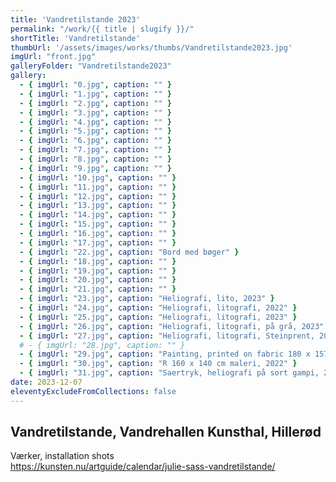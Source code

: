 ```yaml
---
title: 'Vandretilstande 2023'
permalink: "/work/{{ title | slugify }}/"
shortTitle: 'Vandretilstande'
thumbUrl: '/assets/images/works/thumbs/Vandretilstande2023.jpg'
imgUrl: "front.jpg"
galleryFolder: "Vandretilstande2023"
gallery:
  - { imgUrl: "0.jpg", caption: "" }
  - { imgUrl: "1.jpg", caption: "" }
  - { imgUrl: "2.jpg", caption: "" }
  - { imgUrl: "3.jpg", caption: "" }
  - { imgUrl: "4.jpg", caption: "" }
  - { imgUrl: "5.jpg", caption: "" }
  - { imgUrl: "6.jpg", caption: "" }
  - { imgUrl: "7.jpg", caption: "" }
  - { imgUrl: "8.jpg", caption: "" }
  - { imgUrl: "9.jpg", caption: "" }
  - { imgUrl: "10.jpg", caption: "" }
  - { imgUrl: "11.jpg", caption: "" }
  - { imgUrl: "12.jpg", caption: "" }
  - { imgUrl: "13.jpg", caption: "" }
  - { imgUrl: "14.jpg", caption: "" }
  - { imgUrl: "15.jpg", caption: "" }
  - { imgUrl: "16.jpg", caption: "" }
  - { imgUrl: "17.jpg", caption: "" }
  - { imgUrl: "22.jpg", caption: "Bord med bøger" }
  - { imgUrl: "18.jpg", caption: "" }
  - { imgUrl: "19.jpg", caption: "" }
  - { imgUrl: "20.jpg", caption: "" }
  - { imgUrl: "21.jpg", caption: "" }
  - { imgUrl: "23.jpg", caption: "Heliografi, lito, 2023" }
  - { imgUrl: "24.jpg", caption: "Heliografi, litografi, 2022" }
  - { imgUrl: "25.jpg", caption: "Heliografi, litografi, 2023" }
  - { imgUrl: "26.jpg", caption: "Heliografi, litografi, på grå, 2023" }
  - { imgUrl: "27.jpg", caption: "Heliografi, litografi, Steinprent, 2022" }
  # - { imgUrl: "28.jpg", caption: "" }
  - { imgUrl: "29.jpg", caption: "Painting, printed on fabric 180 x 157cm, 2022 nr 3" }
  - { imgUrl: "30.jpg", caption: "R 160 x 140 cm maleri, 2022" }
  - { imgUrl: "31.jpg", caption: "Saertryk, heliografi på sort gampi, 2023. Steinprent" }
date: 2023-12-07
eleventyExcludeFromCollections: false
---
```



<div class="Txt">
  <h2>Vandretilstande, Vandrehallen Kunsthal, Hillerød</h2>
  <p>Værker, installation shots<br/>
  <a href="https://kunsten.nu/artguide/calendar/julie-sass-vandretilstande/" target="_blank">https://kunsten.nu/artguide/calendar/julie-sass-vandretilstande/</a></p>
</div>